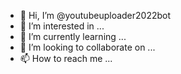 - 👋 Hi, I’m @youtubeuploader2022bot
- 👀 I’m interested in ...
- 🌱 I’m currently learning ...
- 💞️ I’m looking to collaborate on ...
- 📫 How to reach me ...

<!---
youtubeuploader2022bot/youtubeuploader2022bot is a ✨ special ✨ repository because its `README.md` (this file) appears on your GitHub profile.
You can click the Preview link to take a look at your changes.
--->
